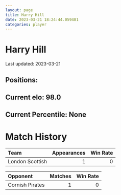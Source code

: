 ```yaml
---  
layout: page  
title: Harry Hill  
date: 2023-03-21 18:24:44.059481  
categories: player  
---
```

# Harry Hill


Last updated: 2023-03-21
## Positions: 

## Current elo: 98.0

## Current Percentile: None

# Match History


| Team            |   Appearances |   Win Rate |
|:----------------|--------------:|-----------:|
| London Scottish |             1 |          0 |

| Opponent        |   Matches |   Win Rate |
|:----------------|----------:|-----------:|
| Cornish Pirates |         1 |          0 |